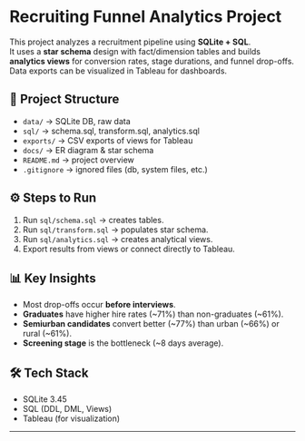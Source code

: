 # Recruiting Funnel Analytics Project

This project analyzes a recruitment pipeline using **SQLite + SQL**.  
It uses a **star schema** design with fact/dimension tables and builds **analytics views** for conversion rates, stage durations, and funnel drop-offs.  
Data exports can be visualized in Tableau for dashboards.

## 📂 Project Structure
- `data/` → SQLite DB, raw data
- `sql/` → schema.sql, transform.sql, analytics.sql
- `exports/` → CSV exports of views for Tableau
- `docs/` → ER diagram & star schema
- `README.md` → project overview
- `.gitignore` → ignored files (db, system files, etc.)

## ⚙️ Steps to Run
1. Run `sql/schema.sql` → creates tables.  
2. Run `sql/transform.sql` → populates star schema.  
3. Run `sql/analytics.sql` → creates analytical views.  
4. Export results from views or connect directly to Tableau.  

## 📊 Key Insights
- Most drop-offs occur **before interviews**.  
- **Graduates** have higher hire rates (~71%) than non-graduates (~61%).  
- **Semiurban candidates** convert better (~77%) than urban (~66%) or rural (~61%).  
- **Screening stage** is the bottleneck (~8 days average).  

## 🛠️ Tech Stack
- SQLite 3.45  
- SQL (DDL, DML, Views)  
- Tableau (for visualization)

---

